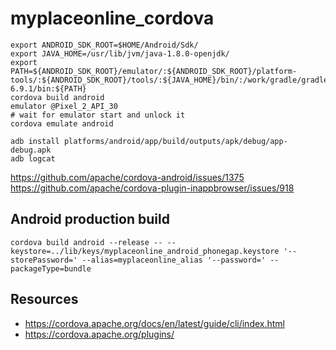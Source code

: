 # myplaceonline_cordova

```
export ANDROID_SDK_ROOT=$HOME/Android/Sdk/
export JAVA_HOME=/usr/lib/jvm/java-1.8.0-openjdk/
export PATH=${ANDROID_SDK_ROOT}/emulator/:${ANDROID_SDK_ROOT}/platform-tools/:${ANDROID_SDK_ROOT}/tools/:${JAVA_HOME}/bin/:/work/gradle/gradle-6.9.1/bin:${PATH}
cordova build android
emulator @Pixel_2_API_30
# wait for emulator start and unlock it
cordova emulate android
```

```
adb install platforms/android/app/build/outputs/apk/debug/app-debug.apk
adb logcat
```

https://github.com/apache/cordova-android/issues/1375
https://github.com/apache/cordova-plugin-inappbrowser/issues/918

## Android production build

```
cordova build android --release -- --keystore=../lib/keys/myplaceonline_android_phonegap.keystore '--storePassword=' --alias=myplaceonline_alias '--password=' --packageType=bundle
```

## Resources

* <https://cordova.apache.org/docs/en/latest/guide/cli/index.html>
* <https://cordova.apache.org/plugins/>
